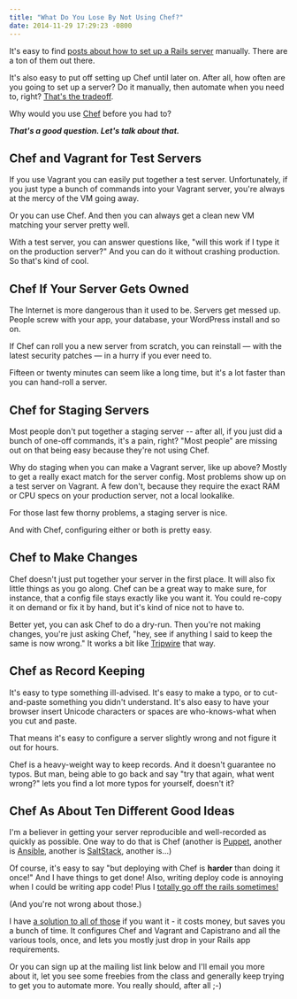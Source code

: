 ```yaml
---
title: "What Do You Lose By Not Using Chef?"
date: 2014-11-29 17:29:23 -0800
---
```


It's easy to find <a
href="http://robmclarty.com/blog/how-to-setup-a-production-server-for-rails-4"
target="_blank">posts about how to set up a Rails server</a> manually. There
are a ton of them out there.

It's also easy to put off setting up Chef until later on. After all, how often
are you going to set up a server? Do it manually, then automate when you need
to, right? <a href="http://xkcd.com/1205/" target="_blank">That's the
tradeoff</a>.

Why would you use <a href="http://www.getchef.com" target="_blank">Chef</a> before you had to?

<b><i>That's a good question. Let's talk about that.</i></b>

## Chef and Vagrant for Test Servers

If you use Vagrant you can easily put together a test server. Unfortunately,
if you just type a bunch of commands into your Vagrant server, you're always
at the mercy of the VM going away.

Or you can use Chef. And then you can always get a clean new VM matching your
server pretty well.

With a test server, you can answer questions like, "will this work if I type
it on the production server?" And you can do it without crashing
production. So that's kind of cool.

<!--more-->

## Chef If Your Server Gets Owned

The Internet is more dangerous than it used to be. Servers get messed
up. People screw with your app, your database, your WordPress install and so
on.

If Chef can roll you a new server from scratch, you can reinstall &mdash; with
the latest security patches &mdash; in a hurry if you ever need to.

Fifteen or twenty minutes can seem like a long time, but it's a lot faster
than you can hand-roll a server.

## Chef for Staging Servers

Most people don't put together a staging server -- after all, if you just did
a bunch of one-off commands, it's a pain, right? "Most people" are missing
out on that being easy because they're not using Chef.

Why do staging when you can make a Vagrant server, like up above? Mostly to
get a really exact match for the server config. Most problems show up on a
test server on Vagrant. A few don't, because they require the exact RAM or CPU
specs on your production server, not a local lookalike.

For those last few thorny problems, a staging server is nice.

And with Chef, configuring either or both is pretty easy.

## Chef to Make Changes

Chef doesn't just put together your server in the first place. It will also
fix little things as you go along. Chef can be a great way to make sure, for
instance, that a config file stays exactly like you want it. You could re-copy
it on demand or fix it by hand, but it's kind of nice not to have to.

Better yet, you can ask Chef to do a dry-run. Then you're not making changes,
you're just asking Chef, "hey, see if anything I said to keep the same is now
wrong." It works a bit like <a href="http://www.tripwire.com" target="_blank">Tripwire</a>
that way.

## Chef as Record Keeping

It's easy to type something ill-advised. It's easy to make a typo, or to
cut-and-paste something you didn't understand. It's also easy to have your
browser insert Unicode characters or spaces are who-knows-what when you cut
and paste.

That means it's easy to configure a server slightly wrong and not figure it
out for hours.

Chef is a heavy-weight way to keep records. And it doesn't guarantee no
typos. But man, being able to go back and say "try that again, what went
wrong?" lets you find a lot more typos for yourself, doesn't it?

## Chef As About Ten Different Good Ideas

I'm a believer in getting your server reproducible and well-recorded as
quickly as possible. One way to do that is Chef (another is <a
href="http://puppetlabs.com" target="_blank">Puppet</a>, another is <a
href="http://ansible.com" target="_blank">Ansible</a>, another is <a
href="http://saltstack.com" target="_blank">SaltStack</a>, another is...)

Of course, it's easy to say "but deploying with Chef is <b>harder</b> than
doing it once!" And I have things to get done! Also, writing deploy code is
annoying when I could be writing app code! Plus I <a
href="http://xkcd.com/1319/" target="_blank">totally go off the rails
sometimes!</a>

(And you're not wrong about those.)

I have <a href="http://rails-deploy-in-an-hour.com">a solution to all of
those</a> if you want it - it costs money, but saves you a bunch of time.
It configures Chef and Vagrant and Capistrano and all the various tools,
once, and lets you mostly just drop in your Rails app requirements.

Or you can sign up at the mailing list link below and I'll email you more
about it, let you see some freebies from the class and generally keep trying
to get you to automate more. You really should, after all ;-)
